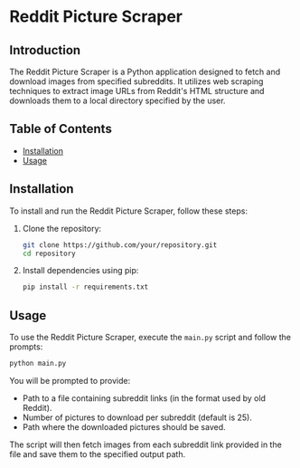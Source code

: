 # Reddit Picture Scraper

## Introduction

The Reddit Picture Scraper is a Python application designed to fetch and download images from specified subreddits. It utilizes web scraping techniques to extract image URLs from Reddit's HTML structure and downloads them to a local directory specified by the user.

## Table of Contents

- [Installation](#installation)
- [Usage](#usage)

## Installation

To install and run the Reddit Picture Scraper, follow these steps:

1. Clone the repository:

   ```bash
   git clone https://github.com/your/repository.git
   cd repository
   ```

2. Install dependencies using pip:

   ```bash
   pip install -r requirements.txt
   ```

## Usage

To use the Reddit Picture Scraper, execute the `main.py` script and follow the prompts:

```bash
python main.py
```

You will be prompted to provide:
- Path to a file containing subreddit links (in the format used by old Reddit).
- Number of pictures to download per subreddit (default is 25).
- Path where the downloaded pictures should be saved.

The script will then fetch images from each subreddit link provided in the file and save them to the specified output path.
